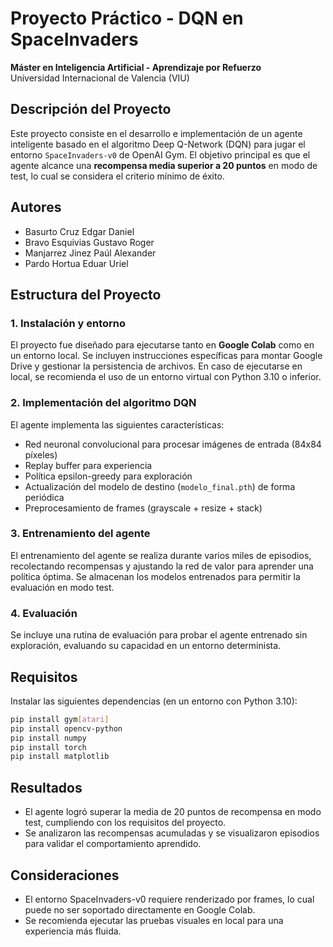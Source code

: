 # Proyecto Práctico - DQN en SpaceInvaders

**Máster en Inteligencia Artificial - Aprendizaje por Refuerzo**  
Universidad Internacional de Valencia (VIU)

## Descripción del Proyecto

Este proyecto consiste en el desarrollo e implementación de un agente inteligente basado en el algoritmo Deep Q-Network (DQN) para jugar el entorno `SpaceInvaders-v0` de OpenAI Gym. El objetivo principal es que el agente alcance una **recompensa media superior a 20 puntos** en modo de test, lo cual se considera el criterio mínimo de éxito.

## Autores

- Basurto Cruz Edgar Daniel
- Bravo Esquivias Gustavo Roger
- Manjarrez Jinez Paúl Alexander
- Pardo Hortua Eduar Uriel

## Estructura del Proyecto

### 1. Instalación y entorno
El proyecto fue diseñado para ejecutarse tanto en **Google Colab** como en un entorno local. Se incluyen instrucciones específicas para montar Google Drive y gestionar la persistencia de archivos. En caso de ejecutarse en local, se recomienda el uso de un entorno virtual con Python 3.10 o inferior.

### 2. Implementación del algoritmo DQN
El agente implementa las siguientes características:
- Red neuronal convolucional para procesar imágenes de entrada (84x84 píxeles)
- Replay buffer para experiencia
- Política epsilon-greedy para exploración
- Actualización del modelo de destino (`modelo_final.pth`) de forma periódica
- Preprocesamiento de frames (grayscale + resize + stack)

### 3. Entrenamiento del agente
El entrenamiento del agente se realiza durante varios miles de episodios, recolectando recompensas y ajustando la red de valor para aprender una política óptima. Se almacenan los modelos entrenados para permitir la evaluación en modo test.

### 4. Evaluación
Se incluye una rutina de evaluación para probar el agente entrenado sin exploración, evaluando su capacidad en un entorno determinista.

## Requisitos

Instalar las siguientes dependencias (en un entorno con Python 3.10):

```bash
pip install gym[atari]
pip install opencv-python
pip install numpy
pip install torch
pip install matplotlib
```

## Resultados
- El agente logró superar la media de 20 puntos de recompensa en modo test, cumpliendo con los requisitos del proyecto.
- Se analizaron las recompensas acumuladas y se visualizaron episodios para validar el comportamiento aprendido.

## Consideraciones
- El entorno SpaceInvaders-v0 requiere renderizado por frames, lo cual puede no ser soportado directamente en Google Colab.
- Se recomienda ejecutar las pruebas visuales en local para una experiencia más fluida.


